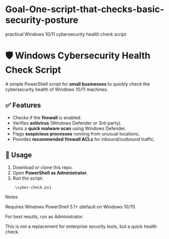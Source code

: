 # Goal-One-script-that-checks-basic-security-posture
practical Windows 10/11 cybersecurity health check script
# 🛡️ Windows Cybersecurity Health Check Script

A simple PowerShell script for **small businesses** to quickly check the cybersecurity health of Windows 10/11 machines.

## ✅ Features
- Checks if the **firewall** is enabled.
- Verifies **antivirus** (Windows Defender or 3rd-party).
- Runs a **quick malware scan** using Windows Defender.
- Flags **suspicious processes** running from unusual locations.
- Provides **recommended firewall ACLs** for inbound/outbound traffic.

## 🚀 Usage
1. Download or clone this repo.
2. Open **PowerShell as Administrator**.
3. Run the script:
   ```powershell
   .\cyber-check.ps1
Notes

Requires Windows PowerShell 5.1+ (default on Windows 10/11).

For best results, run as Administrator.

This is not a replacement for enterprise security tools, but a quick health check.
